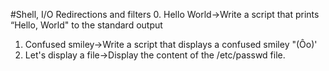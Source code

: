 #Shell, I/O Redirections and filters
0. Hello World->Write a script that prints “Hello, World" to the standard output
1. Confused smiley->Write a script that displays a confused smiley "(Ôo)'
2. Let's display a file->Display the content of the /etc/passwd file.

